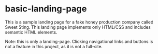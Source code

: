 # basic-landing-page

This is a sample landing page for a fake honey production company called Sweet Sting. This landing page implements only HTML/CSS and includes semantic HTML elements. 

Note: this is only a landing-page. Clicking navigational links and buttons is not a feature in this project, as it is not a full-site.
